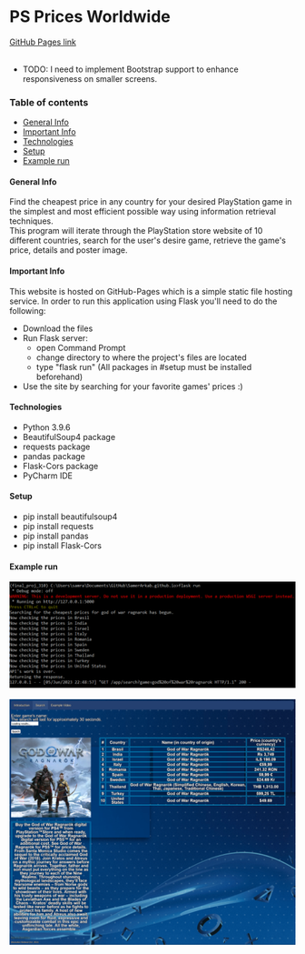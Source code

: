 # PS Prices Worldwide
[GitHub Pages link](https://samerarkab.github.io/PSPricesWorldwide/)
<br><br>

* TODO: I need to implement Bootstrap support to enhance responsiveness on smaller screens.

### Table of contents
* [General Info](#general-info)
* [Important Info](#important-info)
* [Technologies](#technologies)
* [Setup](#setup)
* [Example run](#example-run)

#### General Info
Find the cheapest price in any country for your desired PlayStation game in the simplest and most efficient possible way using information retrieval techniques.
<br>This program will iterate through the PlayStation store website of 10 different countries, search for the user's desire game, retrieve the game's price, details and poster image.

#### Important Info
This website is hosted on GitHub-Pages which is a simple static file hosting service. In order to run this application using Flask you'll need to do the following:
- Download the files
- Run Flask server:
  - open Command Prompt
  - change directory to where the project's files are located
  - type "flask run" (All packages in #setup must be installed beforehand)
- Use the site by searching for your favorite games' prices :)

#### Technologies
* Python 3.9.6
* BeautifulSoup4 package
* requests package
* pandas package
* Flask-Cors package
* PyCharm IDE

#### Setup
* pip install beautifulsoup4
* pip install requests
* pip install pandas
* pip install Flask-Cors

#### Example run
![image](./images/IR1.png) <br><br>
![image](./images/IR2.png) <br>
<br>
